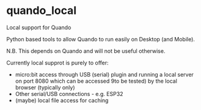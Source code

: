 # quando_local
Local support for Quando

Python based tools to allow Quando to run easily on Desktop (and Mobile).

N.B. This depends on Quando and will not be useful otherwise.

Currently local supprot is purely to offer:
* micro:bit access through USB (serial) plugin and running a local server on port 8080 which can be accessed 9to be tested) by the local browser (typically only)
* Other serial/USB connections - e.g. ESP32
* (maybe) local file access for caching
